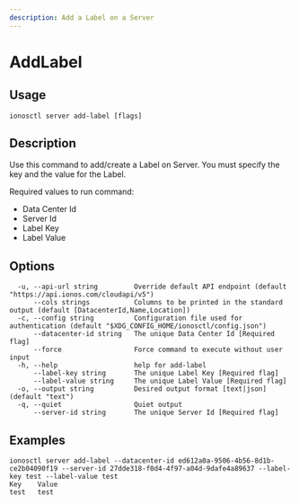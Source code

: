```yaml
---
description: Add a Label on a Server
---
```


# AddLabel

## Usage

```text
ionosctl server add-label [flags]
```

## Description

Use this command to add/create a Label on Server. You must specify the key and the value for the Label.

Required values to run command:

* Data Center Id
* Server Id
* Label Key
* Label Value

## Options

```text
  -u, --api-url string         Override default API endpoint (default "https://api.ionos.com/cloudapi/v5")
      --cols strings           Columns to be printed in the standard output (default [DatacenterId,Name,Location])
  -c, --config string          Configuration file used for authentication (default "$XDG_CONFIG_HOME/ionosctl/config.json")
      --datacenter-id string   The unique Data Center Id [Required flag]
      --force                  Force command to execute without user input
  -h, --help                   help for add-label
      --label-key string       The unique Label Key [Required flag]
      --label-value string     The unique Label Value [Required flag]
  -o, --output string          Desired output format [text|json] (default "text")
  -q, --quiet                  Quiet output
      --server-id string       The unique Server Id [Required flag]
```

## Examples

```text
ionosctl server add-label --datacenter-id ed612a0a-9506-4b56-8d1b-ce2b04090f19 --server-id 27dde318-f0d4-4f97-a04d-9dafe4a89637 --label-key test --label-value test
Key    Value
test   test
```

